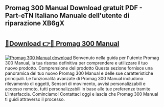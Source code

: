 ## Promag 300 Manual Download gratuit PDF - Part-eTN Italiano Manuale dell'utente di riparazione XB6gX

# <h2><a href="http://dfcx2io.blite.top/?on=Promag+300+Manual">🔗Download 👉🔴 Promag 300 Manual</a></h2>

[![Promag 300 Manual download](https://i.imgur.com/lujVjoI.png)](http://dfcx2io.blite.top/?on=Promag+300+Manual)
Benvenuto nella guida per l'utente Promag 300 Manual, la tua risorsa definitiva per comprendere e utilizzare il tuo nuovo prodotto. Comprensione del prodotto Questa sezione fornisce una panoramica del tuo nuovo Promag 300 Manual e delle sue caratteristiche principali. Le funzionalità avanzate di Promag 300 Manual includono rilevamento di oggetti, Sensori di movimento, avvisi personalizzabili e accesso remoto, tutti personalizzabili in base alle tue preferenze tramite L'interfaccia. Cominciamo! Contattaci oggi e lascia che Promag 300 Manual ti guidi attraverso il processo.
